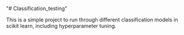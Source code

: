 "# Classification_testing" 

This is a simple project to run through different classification models in scikit learn, including hyperparameter tuning.
